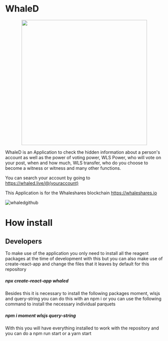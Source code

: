 # WhaleD

<p align="center">
  <img src="https://user-images.githubusercontent.com/39602325/48216830-9e67a100-e33a-11e8-8864-b534a5f10d88.png" width="400px" height="400px"/></p>


WhaleD is an Application to check the hidden information about a person's account as well as the power of voting power, WLS Power, who will vote on your post, when and how much, WLS transfer, who do you choose to become a witness or witness and many other functions.

You can search your account by going to https://whaled.live/@(youraccount)

This Application is for the Whaleshares blockchain https://whaleshares.io


![whaledgithub](https://user-images.githubusercontent.com/39602325/48216968-f3a3b280-e33a-11e8-9b8d-bfad96c803de.PNG)


# How install

## Developers

To make use of the application you only need to install all the reagent packages at the time of development with this but you can also make use of create-react-app and change the files that it leaves by default for this repository

##### npx create-react-app whaled

Besides this it is necessary to install the following packages moment, wlsjs and query-string
you can do this with an npm i or you can use the following command to install the necessary individual parquets

##### npm i moment wlsjs query-string 

With this you will have everything installed to work with the repository and you can do a npm run start or a yarn start
